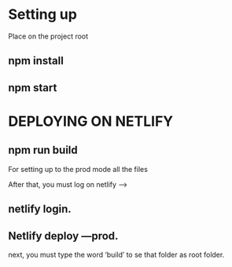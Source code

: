 # Setting up

Place on the project root
 ## npm install
 ## npm start

# DEPLOYING ON NETLIFY

## npm run build

For setting up to the prod mode all the files

After that, you must log on netlify —>
 ## netlify login.

## Netlify deploy —prod.

next, you must type the word ‘build’ to se that folder as root folder. 
